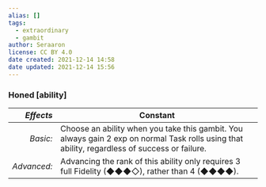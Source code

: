 ```yaml
---
alias: []
tags:
  - extraordinary
  - gambit
author: Seraaron
license: CC BY 4.0
date created: 2021-12-14 14:58
date updated: 2021-12-14 15:56
---
```


### Honed [ability]

|   _Effects_ | Constant                                                                                                                                      |
| ----------: | --------------------------------------------------------------------------------------------------------------------------------------------- |
|    _Basic:_ | Choose an ability when you take this gambit. You always gain 2 exp on normal Task rolls using that ability, regardless of success or failure. |
| _Advanced:_ | Advancing the rank of this ability only requires 3 full Fidelity (◆◆◆◇), rather than 4 (◆◆◆◆).                                                |

